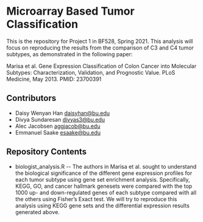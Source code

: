# Microarray Based Tumor Classification

This is the repository for Project 1 in BF528, Spring 2021.
This analysis will focus on reproducing the results from the comparison of C3 and C4 tumor subtypes, as demonstrated in the following paper:

Marisa et al. Gene Expression Classification of Colon Cancer into Molecular Subtypes: Characterization, Validation, and Prognostic Value. PLoS Medicine, May 2013. PMID: 23700391

## Contributors

- Daisy Wenyan Han daisyhan@bu.edu
- Divya Sundaresan divyas3@bu.edu
- Alec Jacobsen aggjacob@bu.edu
- Emmanuel Saake esaake@bu.edu

## Repository Contents

* biologist_analysis.R -- The authors in Marisa et al. sought to understand the biological significance of the different gene expression profiles for each tumor subtype using gene set enrichment analysis. Specifically, KEGG, GO, and cancer hallmark genesets were compared with the top 1000 up- and down-regulated genes of each subtype compared with all the others using Fisher’s Exact test. We will try to reproduce this analysis using KEGG gene sets and the differential expression results generated above.
